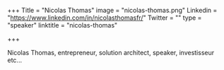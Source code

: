 +++
Title = "Nicolas Thomas"
image = "nicolas-thomas.png"
Linkedin = "https://www.linkedin.com/in/nicolasthomasfr/"
Twitter = ""
type = "speaker"
linktitle = "nicolas-thomas"

+++

Nicolas Thomas, entrepreneur, solution architect, speaker, investisseur etc...